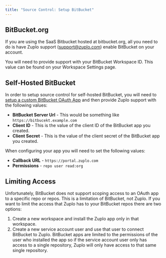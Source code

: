 ```yaml
---
title: "Source Control: Setup BitBucket"
---
```


## BitBucket.org

If you are using the SaaS Bitbucket hosted at bitbucket.org, all you need to do
is have Zuplo support (support@zuplo.com) enable BitBucket on your account.

You will need to provide support with your BitBucket Workspace ID. This value
can be found on your Workspace Settings page.

## Self-Hosted BitBucket

In order to setup source control for self-hosted BitBucket, you will need to
[setup a custom BitBucket OAuth App](https://support.atlassian.com/bitbucket-cloud/docs/integrate-another-application-through-oauth/)
and then provide Zuplo support with the following values:

- **BitBucket Server Url** - This would be something like
  `https://bitbucekt.example.com`
- **Client ID** - This is the value of the client ID of the BitBucket app you
  created.
- **Client Secret** - This is the value of the client secret of the BitBucket
  app you created.

When configuring your app you will need to set the following values:

- **Callback URL** - `https://portal.zuplo.com`
- **Permissions** - `repo user read:org`

## Limiting Access

Unfortunately, BitBucket does not support scoping access to an OAuth app to a
specific repo or repos. This is a limitation of BitBucket, not Zuplo. If you
want to limit the access that Zuplo has to your BitBucket repos there are two
options:

1. Create a new workspace and install the Zuplo app only in that workspace.
2. Create a new service account user and use that user to connect BitBucket to
   Zuplo. BitBucket apps are limited to the permissions of the user who
   installed the app so if the service account user only has access to a single
   repository, Zuplo will only have access to that same single repository.
